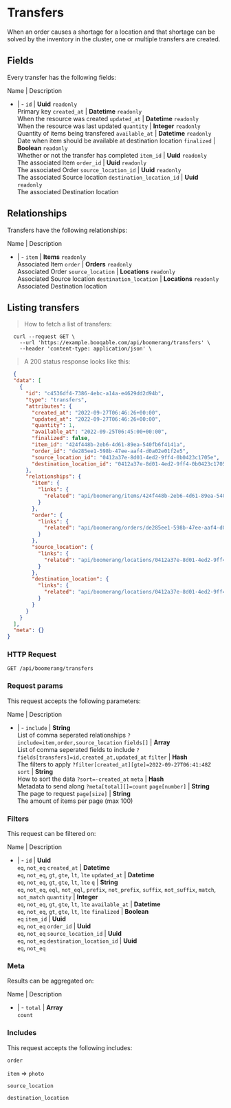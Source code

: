 # Transfers

When an order causes a shortage for a location and that shortage can be solved by the inventory in the cluster, one or multiple transfers are created.

## Fields
Every transfer has the following fields:

Name | Description
- | -
`id` | **Uuid** `readonly`<br>Primary key
`created_at` | **Datetime** `readonly`<br>When the resource was created
`updated_at` | **Datetime** `readonly`<br>When the resource was last updated
`quantity` | **Integer** `readonly`<br>Quantity of items being transfered
`available_at` | **Datetime** `readonly`<br>Date when item should be available at destination location
`finalized` | **Boolean** `readonly`<br>Whether or not the transfer has completed
`item_id` | **Uuid** `readonly`<br>The associated Item
`order_id` | **Uuid** `readonly`<br>The associated Order
`source_location_id` | **Uuid** `readonly`<br>The associated Source location
`destination_location_id` | **Uuid** `readonly`<br>The associated Destination location


## Relationships
Transfers have the following relationships:

Name | Description
- | -
`item` | **Items** `readonly`<br>Associated Item
`order` | **Orders** `readonly`<br>Associated Order
`source_location` | **Locations** `readonly`<br>Associated Source location
`destination_location` | **Locations** `readonly`<br>Associated Destination location


## Listing transfers



> How to fetch a list of transfers:

```shell
  curl --request GET \
    --url 'https://example.booqable.com/api/boomerang/transfers' \
    --header 'content-type: application/json' \
```

> A 200 status response looks like this:

```json
  {
  "data": [
    {
      "id": "c4536df4-7386-4ebc-a14a-e4629dd2d94b",
      "type": "transfers",
      "attributes": {
        "created_at": "2022-09-27T06:46:26+00:00",
        "updated_at": "2022-09-27T06:46:26+00:00",
        "quantity": 1,
        "available_at": "2022-09-25T06:45:00+00:00",
        "finalized": false,
        "item_id": "424f448b-2eb6-4d61-89ea-540fb6f4141a",
        "order_id": "de285ee1-598b-47ee-aaf4-d0a02e01f2e5",
        "source_location_id": "0412a37e-8d01-4ed2-9ff4-0b0423c1705e",
        "destination_location_id": "0412a37e-8d01-4ed2-9ff4-0b0423c1705e"
      },
      "relationships": {
        "item": {
          "links": {
            "related": "api/boomerang/items/424f448b-2eb6-4d61-89ea-540fb6f4141a"
          }
        },
        "order": {
          "links": {
            "related": "api/boomerang/orders/de285ee1-598b-47ee-aaf4-d0a02e01f2e5"
          }
        },
        "source_location": {
          "links": {
            "related": "api/boomerang/locations/0412a37e-8d01-4ed2-9ff4-0b0423c1705e"
          }
        },
        "destination_location": {
          "links": {
            "related": "api/boomerang/locations/0412a37e-8d01-4ed2-9ff4-0b0423c1705e"
          }
        }
      }
    }
  ],
  "meta": {}
}
```

### HTTP Request

`GET /api/boomerang/transfers`

### Request params

This request accepts the following parameters:

Name | Description
- | -
`include` | **String** <br>List of comma seperated relationships `?include=item,order,source_location`
`fields[]` | **Array** <br>List of comma seperated fields to include `?fields[transfers]=id,created_at,updated_at`
`filter` | **Hash** <br>The filters to apply `?filter[created_at][gte]=2022-09-27T06:41:48Z`
`sort` | **String** <br>How to sort the data `?sort=-created_at`
`meta` | **Hash** <br>Metadata to send along `?meta[total][]=count`
`page[number]` | **String** <br>The page to request
`page[size]` | **String** <br>The amount of items per page (max 100)


### Filters

This request can be filtered on:

Name | Description
- | -
`id` | **Uuid** <br>`eq`, `not_eq`
`created_at` | **Datetime** <br>`eq`, `not_eq`, `gt`, `gte`, `lt`, `lte`
`updated_at` | **Datetime** <br>`eq`, `not_eq`, `gt`, `gte`, `lt`, `lte`
`q` | **String** <br>`eq`, `not_eq`, `eql`, `not_eql`, `prefix`, `not_prefix`, `suffix`, `not_suffix`, `match`, `not_match`
`quantity` | **Integer** <br>`eq`, `not_eq`, `gt`, `gte`, `lt`, `lte`
`available_at` | **Datetime** <br>`eq`, `not_eq`, `gt`, `gte`, `lt`, `lte`
`finalized` | **Boolean** <br>`eq`
`item_id` | **Uuid** <br>`eq`, `not_eq`
`order_id` | **Uuid** <br>`eq`, `not_eq`
`source_location_id` | **Uuid** <br>`eq`, `not_eq`
`destination_location_id` | **Uuid** <br>`eq`, `not_eq`


### Meta

Results can be aggregated on:

Name | Description
- | -
`total` | **Array** <br>`count`


### Includes

This request accepts the following includes:

`order`


`item` => 
`photo`




`source_location`


`destination_location`





